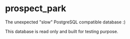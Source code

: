 # prospect_park

The unexpected "slow" PostgreSQL compatible database :)

This database is read only and built for testing purpose.

